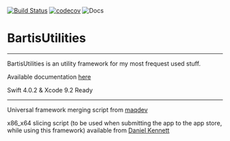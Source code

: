 [![Build Status](https://travis-ci.org/trusk89/BartisUtilities.svg?branch=master)](https://travis-ci.org/trusk89/BartisUtilities) [![codecov](https://codecov.io/gh/trusk89/BartisUtilities/branch/master/graph/badge.svg)](https://codecov.io/gh/trusk89/BartisUtilities) 
![Docs](https://cdn.rawgit.com/trusk89/BartisUtilities/master/docs/badge.svg)


# BartisUtilities

--------------------

BartisUtilities is an utility framework for my most frequest used stuff.

Available documentation [here](https://cdn.rawgit.com/trusk89/BartisUtilities/master/docs/index.html)

Swift 4.0.2 & Xcode 9.2 Ready

--------------------

Universal framework merging script from [maqdev](https://gist.github.com/maqdev/b62106128b0e00972598/f2263868ab2c78e23ee30029d3db2c86819184cc)

x86_x64 slicing script (to be used when submitting the app to the app store, while using this framework) available from [Daniel Kennett](http://ikennd.ac/blog/2015/02/stripping-unwanted-architectures-from-dynamic-libraries-in-xcode/)
